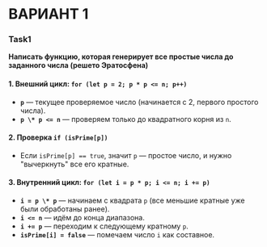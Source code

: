 <h1>ВАРИАНТ 1</h1>

<h3>Task1</h3>

<b>Написать функцию, которая генерирует все простые числа до заданного числа (решето Эратосфена)</b>

#### 1. Внешний цикл: `for (let p = 2; p * p <= n; p++)`

- **`p`** — текущее проверяемое число (начинается с 2, первого простого числа).
- **`p \* p <= n`** — проверяем только до квадратного корня из `n`.

#### 2. Проверка `if (isPrime[p])`

- Если `isPrime[p] == true`, значит `p` — простое число, и нужно "вычеркнуть" все его кратные.

#### 3. Внутренний цикл: `for (let i = p * p; i <= n; i += p)`

- **`i = p \* p`** — начинаем с квадрата `p` (все меньшие кратные уже были обработаны ранее).
- **`i <= n`** — идём до конца диапазона.
- **`i += p`** — переходим к следующему кратному `p`.
- **`isPrime[i] = false`** — помечаем число `i` как составное.